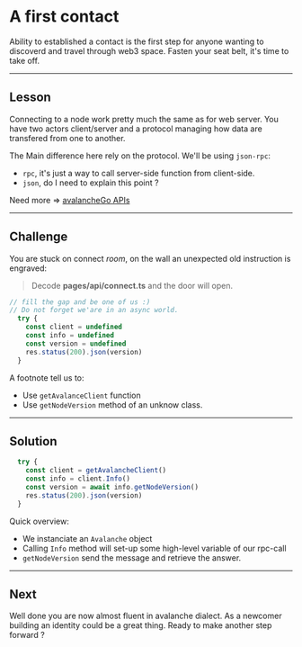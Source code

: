# A first contact

Ability to established a contact is the first step for anyone wanting to discoverd and travel through web3 space. Fasten your seat belt, it's time to take off.

------------------------

## Lesson

Connecting to a node work pretty much the same as for web server. You have two actors client/server and a protocol managing how data are transfered from one to another. 

The Main difference here rely on the protocol. We'll be using `json-rpc`: 
* `rpc`, it's just a way to call server-side function from client-side.
* `json`, do I need to explain this point ?

Need more => [avalancheGo APIs](https://docs.avax.network/build/avalanchego-apis)

------------------------

## Challenge

You are stuck on connect *room*, on the wall an unexpected old instruction is engraved:   
> Decode **pages/api/connect.ts** and the door will open.

```typescript
// fill the gap and be one of us :)
// Do not forget we'are in an async world.
  try {
    const client = undefined
    const info = undefined
    const version = undefined
    res.status(200).json(version)
  }
```

A footnote tell us to: 
* Use `getAvalanceClient` function
* Use `getNodeVersion` method of an unknow class.

------------------------

## Solution

```typescript
  try {
    const client = getAvalancheClient()
    const info = client.Info()
    const version = await info.getNodeVersion()
    res.status(200).json(version)
  }
```

Quick overview:
* We instanciate an `Avalanche` object
* Calling `Info` method will set-up some high-level variable of our rpc-call
* `getNodeVersion` send the message and retrieve the answer.

------------------------

## Next

Well done you are now almost fluent in avalanche dialect. As a newcomer building an identity could be a great thing. Ready to make another step forward ?
